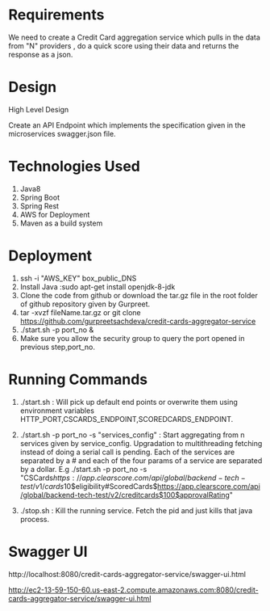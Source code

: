 Requirements
================

We need to create a Credit Card aggregation service which pulls in the data from "N" providers , do a quick score using their data and returns the response as a json.


Design
===========
High Level Design

Create an API Endpoint which implements the specification given in the microservices swagger.json file.



Technologies Used
===========
1. Java8
2. Spring Boot
3. Spring Rest
4. AWS for Deployment
5. Maven as a build system

Deployment
===========

1. ssh -i "AWS_KEY" box_public_DNS
2. Install Java :sudo apt-get install openjdk-8-jdk
3. Clone the code from github or download the tar.gz file in the root folder of github repository given by Gurpreet.
4. tar -xvzf fileName.tar.gz or git clone https://github.com/gurpreetsachdeva/credit-cards-aggregator-service
5. ./start.sh -p port_no &
6. Make sure you allow the security group to query the port opened in previous step,port_no.


Running Commands
======================

1. ./start.sh  : Will pick up default end points or overwrite them using environment variables HTTP_PORT,CSCARDS_ENDPOINT,SCOREDCARDS_ENDPOINT.
2. ./start.sh -p port_no -s "services_config" : Start aggregating from n services given by service_config. Upgradation to multithreading fetching instead of doing a serial call is pending. Each of the services are separated by a # and each of the four params of a service are separated by a dollar.
E.g 
./start.sh -p port_no -s "CSCards$https://app.clearscore.com/api/global/backend-tech-test/v1/cards$10$eligibility#ScoredCards$https://app.clearscore.com/api/global/backend-tech-test/v2/creditcards$100$approvalRating"

3. ./stop.sh : Kill the running service. Fetch the pid and just kills that java process.

Swagger UI
===========
http://localhost:8080/credit-cards-aggregator-service/swagger-ui.html

http://ec2-13-59-150-60.us-east-2.compute.amazonaws.com:8080/credit-cards-aggregator-service/swagger-ui.html

